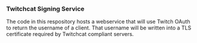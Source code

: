 ### Twitchcat Signing Service

The code in this respository hosts a webservice that will use Twitch OAuth to return the username of a client. That username will be written into a TLS certificate required by Twitchcat compliant servers.



